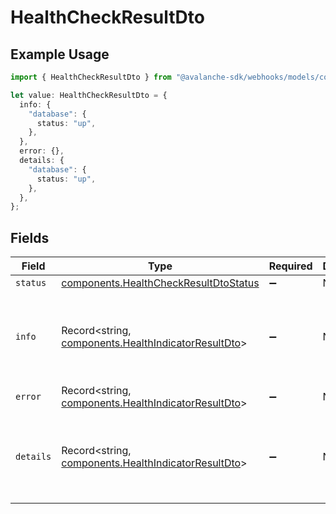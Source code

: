 # HealthCheckResultDto

## Example Usage

```typescript
import { HealthCheckResultDto } from "@avalanche-sdk/webhooks/models/components";

let value: HealthCheckResultDto = {
  info: {
    "database": {
      status: "up",
    },
  },
  error: {},
  details: {
    "database": {
      status: "up",
    },
  },
};
```

## Fields

| Field                                                                                                      | Type                                                                                                       | Required                                                                                                   | Description                                                                                                | Example                                                                                                    |
| ---------------------------------------------------------------------------------------------------------- | ---------------------------------------------------------------------------------------------------------- | ---------------------------------------------------------------------------------------------------------- | ---------------------------------------------------------------------------------------------------------- | ---------------------------------------------------------------------------------------------------------- |
| `status`                                                                                                   | [components.HealthCheckResultDtoStatus](../../models/components/healthcheckresultdtostatus.md)             | :heavy_minus_sign:                                                                                         | N/A                                                                                                        |                                                                                                            |
| `info`                                                                                                     | Record<string, [components.HealthIndicatorResultDto](../../models/components/healthindicatorresultdto.md)> | :heavy_minus_sign:                                                                                         | N/A                                                                                                        | {<br/>"database": {<br/>"status": "up"<br/>}<br/>}                                                         |
| `error`                                                                                                    | Record<string, [components.HealthIndicatorResultDto](../../models/components/healthindicatorresultdto.md)> | :heavy_minus_sign:                                                                                         | N/A                                                                                                        | {}                                                                                                         |
| `details`                                                                                                  | Record<string, [components.HealthIndicatorResultDto](../../models/components/healthindicatorresultdto.md)> | :heavy_minus_sign:                                                                                         | N/A                                                                                                        | {<br/>"database": {<br/>"status": "up"<br/>}<br/>}                                                         |